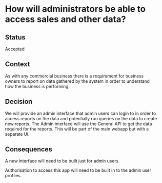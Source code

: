 # How will administrators be able to access sales and other data?

## Status
Accepted

## Context
As with any commercial business there is a requirement for business owners to report on data gathered by the system in order to understand how the business is performing.

## Decision
We will provide an admin interface that admin users can login to in order to access reports on the data and potentially run queries on the data to create new reports.
The Admin interface will use the General API to get the data required for the reports.
This will be part of the main webapp but with a separate UI.

## Consequences
A new interface will need to be built just for admin users.

Authorisation to access this app will need to be built in to the admin user profiles. 
